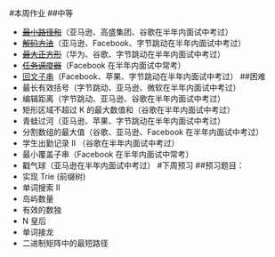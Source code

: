 #本周作业
##中等
* [~~最小路径和~~](https://leetcode-cn.com/problems/minimum-path-sum/)（亚马逊、高盛集团、谷歌在半年内面试中考过）
* [~~解码方法~~](https://leetcode-cn.com/problems/decode-ways/)（亚马逊、Facebook、字节跳动在半年内面试中考过）
* [~~最大正方形~~](https://leetcode-cn.com/problems/maximal-square/)（华为、谷歌、字节跳动在半年内面试中考过）
* [~~任务调度器~~](https://leetcode-cn.com/problems/task-scheduler/)（Facebook 在半年内面试中常考）
* [回文子串](https://leetcode-cn.com/problems/palindromic-substrings/)（Facebook、苹果、字节跳动在半年内面试中考过）
##困难
* 最长有效括号（字节跳动、亚马逊、微软在半年内面试中考过）
* 编辑距离（字节跳动、亚马逊、谷歌在半年内面试中考过）
* 矩形区域不超过 K 的最大数值和（谷歌在半年内面试中考过）
* 青蛙过河（亚马逊、苹果、字节跳动在半年内面试中考过）
* 分割数组的最大值（谷歌、亚马逊、Facebook 在半年内面试中考过）
* 学生出勤记录 II （谷歌在半年内面试中考过）
* 最小覆盖子串（Facebook 在半年内面试中常考）
* 戳气球（亚马逊在半年内面试中考过）
#下周预习
##预习题目：
* 实现 Trie (前缀树)
* 单词搜索 II
* 岛屿数量
* 有效的数独
* N 皇后
* 单词接龙
* 二进制矩阵中的最短路径